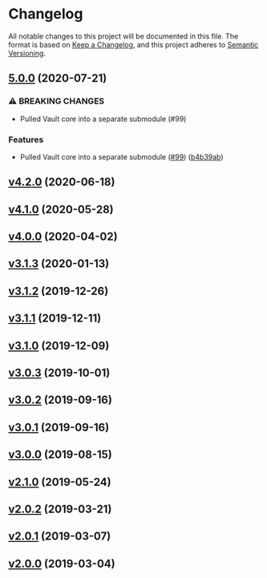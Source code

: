 # Changelog
All notable changes to this project will be documented in this file.
The format is based on
[Keep a Changelog](https://keepachangelog.com/en/1.0.0/),
and this project adheres to
[Semantic Versioning](https://semver.org/spec/v2.0.0.html).


## [5.0.0](https://www.github.com/terraform-google-modules/terraform-google-vault/compare/4.2.0...v5.0.0) (2020-07-21)


### ⚠ BREAKING CHANGES

* Pulled Vault core into a separate submodule (#99)

### Features

* Pulled Vault core into a separate submodule ([#99](https://www.github.com/terraform-google-modules/terraform-google-vault/issues/99)) ([b4b39ab](https://www.github.com/terraform-google-modules/terraform-google-vault/commit/b4b39ab4ebf69dfdb3479c3da321808d767981ce))

## [v4.2.0](https://www.github.com/terraform-google-modules/terraform-google-vault/compare/4.1.0...4.2.0) (2020-06-18)

## [v4.1.0](https://www.github.com/terraform-google-modules/terraform-google-vault/compare/4.0.0...4.1.0) (2020-05-28)

## [v4.0.0](https://www.github.com/terraform-google-modules/terraform-google-vault/compare/3.1.3...4.0.0) (2020-04-02)

## [v3.1.3](https://www.github.com/terraform-google-modules/terraform-google-vault/compare/3.1.2...3.1.3) (2020-01-13)

## [v3.1.2](https://www.github.com/terraform-google-modules/terraform-google-vault/compare/3.1.1...3.1.2) (2019-12-26)

## [v3.1.1](https://www.github.com/terraform-google-modules/terraform-google-vault/compare/3.1.0...3.1.1) (2019-12-11)

## [v3.1.0](https://www.github.com/terraform-google-modules/terraform-google-vault/compare/3.0.3...3.1.0) (2019-12-09)

## [v3.0.3](https://www.github.com/terraform-google-modules/terraform-google-vault/compare/3.0.2...3.0.3) (2019-10-01)

## [v3.0.2](https://www.github.com/terraform-google-modules/terraform-google-vault/compare/3.0.1...3.0.2) (2019-09-16)

## [v3.0.1](https://www.github.com/terraform-google-modules/terraform-google-vault/compare/3.0.0...3.0.1) (2019-09-16)

## [v3.0.0](https://www.github.com/terraform-google-modules/terraform-google-vault/compare/2.1.0...3.0.0) (2019-08-15)

## [v2.1.0](https://www.github.com/terraform-google-modules/terraform-google-vault/compare/2.0.2...2.1.0) (2019-05-24)

## [v2.0.2](https://www.github.com/terraform-google-modules/terraform-google-vault/compare/2.0.1...2.0.2) (2019-03-21)

## [v2.0.1](https://www.github.com/terraform-google-modules/terraform-google-vault/compare/2.0.0...2.0.1) (2019-03-07)

## [v2.0.0](https://www.github.com/terraform-google-modules/terraform-google-vault/compare/1.0.0...2.0.0) (2019-03-04)
